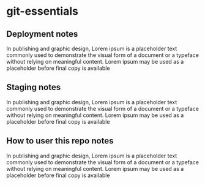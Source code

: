 # git-essentials

## Deployment notes

In publishing and graphic design, Lorem ipsum is a placeholder text commonly used to demonstrate the visual form of a document or a typeface without relying on meaningful content. Lorem ipsum may be used as a placeholder before final copy is available

## Staging notes

In publishing and graphic design, Lorem ipsum is a placeholder text commonly used to demonstrate the visual form of a document or a typeface without relying on meaningful content. Lorem ipsum may be used as a placeholder before final copy is available

## How to user this repo notes


In publishing and graphic design, Lorem ipsum is a placeholder text commonly used to demonstrate the visual form of a document or a typeface without relying on meaningful content. Lorem ipsum may be used as a placeholder before final copy is available
